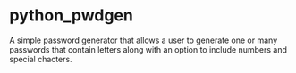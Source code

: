 # python_pwdgen
A simple password generator that allows a user to generate one or many passwords that contain letters along with an option to include numbers and special chacters.

